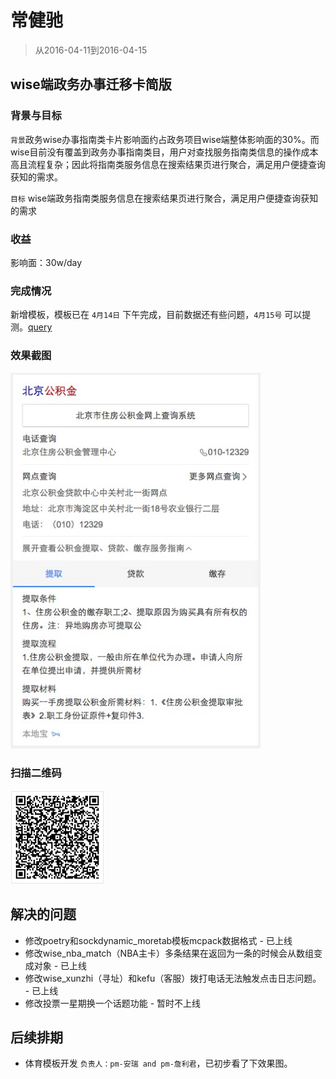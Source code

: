 # 常健驰

> 从2016-04-11到2016-04-15

## wise端政务办事迁移卡简版

### 背景与目标

`背景`政务wise办事指南类卡片影响面约占政务项目wise端整体影响面的30%。而wise目前没有覆盖到政务办事指南类目，用户对查找服务指南类信息的操作成本高且流程复杂；因此将指南类服务信息在搜索结果页进行聚合，满足用户便捷查询获知的需求。

`目标` wise端政务指南类服务信息在搜索结果页进行聚合，满足用户便捷查询获知的需求

### 收益

影响面：30w/day

### 完成情况

新增模板，模板已在 `4月14日` 下午完成，目前数据还有些问题，`4月15号` 可以提测。[query](http://cp01-ala-fe-6.epc.baidu.com:8003/s?word=%E5%85%AC%E7%A7%AF%E9%87%91%E6%9F%A5%E8%AF%A2&sa=tb&ts=3224885&t_kt=0&ie=utf-8&rsv_t=37c5xgYhtyMOJNNrAJyf8EW1qWvXbD8TIXsC59xqklgYaxQVjZut&rsv_pq=10594020536277783468&ss=101&t_it=1&rsv_sug4=4812&inputT=4200&oq=%E9%99%84%E8%BF%91%E7%9A%84%E7%BE%8E%E9%A3%9F)

### 效果截图

<img src="./img/v_changjianchi/zw.png" width="400">

### 扫描二维码

<img src="./img/v_changjianchi/zwewm.png" width="150">

## 解决的问题

* 修改poetry和sockdynamic_moretab模板mcpack数据格式 - 已上线
* 修改wise_nba_match（NBA主卡）多条结果在返回为一条的时候会从数组变成对象 - 已上线
* 修改wise_xunzhi（寻址）和kefu（客服）拨打电话无法触发点击日志问题。 - 已上线
* 修改投票一星期换一个话题功能 - 暂时不上线

## 后续排期

* 体育模板开发 `负责人：pm-安瑞 and pm-詹利君`，已初步看了下效果图。
